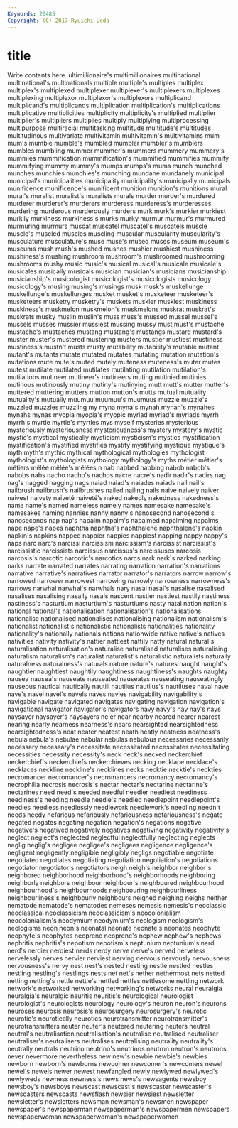 ```yaml
---
Keywords: 20485 
Copyright: (C) 2017 Ryuichi Ueda
---
```


# title

Write contents here.
ultimillionaire's multimillionaires multinational multinational's
multinationals multiple multiple's multiples multiplex multiplex's multiplexed multiplexer multiplexer's multiplexers
multiplexes multiplexing multiplexor multiplexor's multiplexors multiplicand multiplicand's multiplicands multiplication multiplication's
multiplications multiplicative multiplicities multiplicity multiplicity's multiplied multiplier multiplier's multipliers multiplies
multiply multiplying multiprocessing multipurpose multiracial multitasking multitude multitude's multitudes multitudinous
multivariate multivitamin multivitamin's multivitamins mum mum's mumble mumble's mumbled mumbler
mumbler's mumblers mumbles mumbling mummer mummer's mummers mummery mummery's mummies
mummification mummification's mummified mummifies mummify mummifying mummy mummy's mumps mumps's
mums munch munched munches munchies munchies's munching mundane mundanely municipal
municipal's municipalities municipality municipality's municipally municipals munificence munificence's munificent munition
munition's munitions mural mural's muralist muralist's muralists murals murder murder's
murdered murderer murderer's murderers murderess murderess's murderesses murdering murderous murderously
murders murk murk's murkier murkiest murkily murkiness murkiness's murks murky
murmur murmur's murmured murmuring murmurs muscat muscatel muscatel's muscatels muscle
muscle's muscled muscles muscling muscular muscularity muscularity's musculature musculature's muse
muse's mused muses museum museum's museums mush mush's mushed mushes
mushier mushiest mushiness mushiness's mushing mushroom mushroom's mushroomed mushrooming mushrooms
mushy music music's musical musical's musicale musicale's musicales musically musicals
musician musician's musicians musicianship musicianship's musicologist musicologist's musicologists musicology musicology's
musing musing's musings musk musk's muskellunge muskellunge's muskellunges musket musket's
musketeer musketeer's musketeers musketry musketry's muskets muskier muskiest muskiness muskiness's
muskmelon muskmelon's muskmelons muskrat muskrat's muskrats musky muslin muslin's muss
muss's mussed mussel mussel's mussels musses mussier mussiest mussing mussy
must must's mustache mustache's mustaches mustang mustang's mustangs mustard mustard's
muster muster's mustered mustering musters mustier mustiest mustiness mustiness's mustn't
musts musty mutability mutability's mutable mutant mutant's mutants mutate mutated
mutates mutating mutation mutation's mutations mute mute's muted mutely muteness
muteness's muter mutes mutest mutilate mutilated mutilates mutilating mutilation mutilation's
mutilations mutineer mutineer's mutineers muting mutinied mutinies mutinous mutinously mutiny
mutiny's mutinying mutt mutt's mutter mutter's muttered muttering mutters mutton
mutton's mutts mutual mutuality mutuality's mutually muumuu muumuu's muumuus muzzle
muzzle's muzzled muzzles muzzling my myna myna's mynah mynah's mynahes
mynahs mynas myopia myopia's myopic myriad myriad's myriads myrrh myrrh's
myrtle myrtle's myrtles mys myself mysteries mysterious mysteriously mysteriousness mysteriousness's
mystery mystery's mystic mystic's mystical mystically mysticism mysticism's mystics mystification
mystification's mystified mystifies mystify mystifying mystique mystique's myth myth's mythic
mythical mythological mythologies mythologist mythologist's mythologists mythology mythology's myths métier
métier's métiers mêlée mêlée's mêlées n nab nabbed nabbing nabob
nabob's nabobs nabs nacho nacho's nachos nacre nacre's nadir nadir's
nadirs nag nag's nagged nagging nags naiad naiad's naiades naiads
nail nail's nailbrush nailbrush's nailbrushes nailed nailing nails naive naively
naiver naivest naivety naiveté naiveté's naked nakedly nakedness nakedness's name
name's named nameless namely names namesake namesake's namesakes naming nannies
nanny nanny's nanosecond nanosecond's nanoseconds nap nap's napalm napalm's napalmed
napalming napalms nape nape's napes naphtha naphtha's naphthalene naphthalene's napkin
napkin's napkins napped nappier nappies nappiest napping nappy nappy's naps
narc narc's narcissi narcissism narcissism's narcissist narcissist's narcissistic narcissists narcissus
narcissus's narcissuses narcosis narcosis's narcotic narcotic's narcotics narcs nark nark's
narked narking narks narrate narrated narrates narrating narration narration's narrations
narrative narrative's narratives narrator narrator's narrators narrow narrow's narrowed narrower
narrowest narrowing narrowly narrowness narrowness's narrows narwhal narwhal's narwhals nary
nasal nasal's nasalise nasalised nasalises nasalising nasally nasals nascent nastier
nastiest nastily nastiness nastiness's nasturtium nasturtium's nasturtiums nasty natal nation
nation's national national's nationalisation nationalisation's nationalisations nationalise nationalised nationalises nationalising
nationalism nationalism's nationalist nationalist's nationalistic nationalists nationalities nationality nationality's nationally
nationals nations nationwide native native's natives nativities nativity nativity's nattier
nattiest nattily natty natural natural's naturalisation naturalisation's naturalise naturalised naturalises
naturalising naturalism naturalism's naturalist naturalist's naturalistic naturalists naturally naturalness naturalness's
naturals nature nature's natures naught naught's naughtier naughtiest naughtily naughtiness
naughtiness's naughts naughty nausea nausea's nauseate nauseated nauseates nauseating nauseatingly
nauseous nautical nautically nautili nautilus nautilus's nautiluses naval nave nave's
navel navel's navels naves navies navigability navigability's navigable navigate navigated
navigates navigating navigation navigation's navigational navigator navigator's navigators navy navy's
nay nay's nays naysayer naysayer's naysayers ne'er near nearby neared
nearer nearest nearing nearly nearness nearness's nears nearsighted nearsightedness nearsightedness's
neat neater neatest neath neatly neatness neatness's nebula nebula's nebulae
nebular nebulas nebulous necessaries necessarily necessary necessary's necessitate necessitated necessitates
necessitating necessities necessity necessity's neck neck's necked neckerchief neckerchief's neckerchiefs
neckerchieves necking necklace necklace's necklaces neckline neckline's necklines necks necktie
necktie's neckties necromancer necromancer's necromancers necromancy necromancy's necrophilia necrosis necrosis's
nectar nectar's nectarine nectarine's nectarines need need's needed needful needier
neediest neediness neediness's needing needle needle's needled needlepoint needlepoint's needles
needless needlessly needlework needlework's needling needn't needs needy nefarious nefariously
nefariousness nefariousness's negate negated negates negating negation negation's negations negative
negative's negatived negatively negatives negativing negativity negativity's neglect neglect's neglected
neglectful neglectfully neglecting neglects neglig neglig's negligee negligee's negligees negligence
negligence's negligent negligently negligible negligibly negligs negotiable negotiate negotiated negotiates
negotiating negotiation negotiation's negotiations negotiator negotiator's negotiators neigh neigh's neighbor
neighbor's neighbored neighborhood neighborhood's neighborhoods neighboring neighborly neighbors neighbour neighbour's
neighboured neighbourhood neighbourhood's neighbourhoods neighbouring neighbourliness neighbourliness's neighbourly neighbours neighed
neighing neighs neither nematode nematode's nematodes nemeses nemesis nemesis's neoclassic
neoclassical neoclassicism neoclassicism's neocolonialism neocolonialism's neodymium neodymium's neologism neologism's neologisms
neon neon's neonatal neonate neonate's neonates neophyte neophyte's neophytes neoprene
neoprene's nephew nephew's nephews nephritis nephritis's nepotism nepotism's neptunium neptunium's
nerd nerd's nerdier nerdiest nerds nerdy nerve nerve's nerved nerveless
nervelessly nerves nervier nerviest nerving nervous nervously nervousness nervousness's nervy
nest nest's nested nesting nestle nestled nestles nestling nestling's nestlings
nests net net's nether nethermost nets netted netting netting's nettle
nettle's nettled nettles nettlesome nettling network network's networked networking networking's
networks neural neuralgia neuralgia's neuralgic neuritis neuritis's neurological neurologist neurologist's
neurologists neurology neurology's neuron neuron's neurons neuroses neurosis neurosis's neurosurgery
neurosurgery's neurotic neurotic's neurotically neurotics neurotransmitter neurotransmitter's neurotransmitters neuter neuter's
neutered neutering neuters neutral neutral's neutralisation neutralisation's neutralise neutralised neutraliser
neutraliser's neutralisers neutralises neutralising neutrality neutrality's neutrally neutrals neutrino neutrino's
neutrinos neutron neutron's neutrons never nevermore nevertheless new new's newbie
newbie's newbies newborn newborn's newborns newcomer newcomer's newcomers newel newel's
newels newer newest newfangled newly newlywed newlywed's newlyweds newness newness's
news news's newsagents newsboy newsboy's newsboys newscast newscast's newscaster newscaster's
newscasters newscasts newsflash newsier newsiest newsletter newsletter's newsletters newsman newsman's
newsmen newspaper newspaper's newspaperman newspaperman's newspapermen newspapers newspaperwoman newspaperwoman's newspaperwomen
